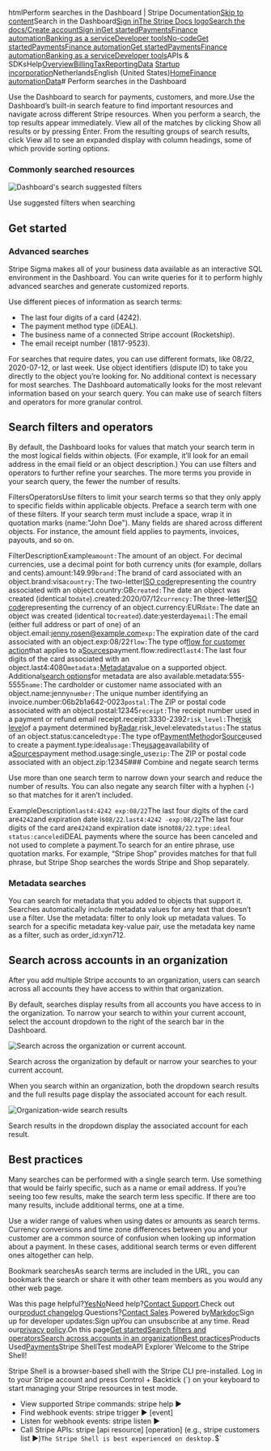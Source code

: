 htmlPerform searches in the Dashboard | Stripe Documentation[Skip to content](#main-content)Search in the Dashboard[Sign in](https://dashboard.stripe.com/login?redirect=https%3A%2F%2Fdocs.stripe.com%2Fdashboard%2Fsearch)[The Stripe Docs logo](/)[Search the docs/](#)[Create account](https://dashboard.stripe.com/register)[Sign in](https://dashboard.stripe.com/login?redirect=https%3A%2F%2Fdocs.stripe.com%2Fdashboard%2Fsearch)[Get started](/get-started)[Payments](/payments)[Finance automation](/finance-automation)[Banking as a service](/financial-services)[Developer tools](/development)[No-code](/no-code)[Get started](/get-started)[Payments](/payments)[Finance automation](/finance-automation)[](#)[Get started](/get-started)[Payments](/payments)[Finance automation](/finance-automation)[Banking as a service](/financial-services)[Developer tools](/development)[](#)APIs & SDKsHelp[Overview](/docs/finance-automation)[Billing](#)[Tax](#)[Reporting](#)[Data](#)
[Startup incorporation](#)NetherlandsEnglish (United States)[](#)[](#)[Home](/docs)[Finance automation](/docs/finance-automation)[Data](/docs/stripe-data)# Perform searches in the Dashboard

Use the Dashboard to search for payments, customers, and more.Use the Dashboard’s built-in search feature to find important resources and navigate across different Stripe resources. When you perform a search, the top results appear immediately. View all of the matches by clicking Show all results or by pressing Enter. From the resulting groups of search results, click View all to see an expanded display with column headings, some of which provide sorting options.

### Commonly searched resources

![Dashboard's search suggested filters](https://b.stripecdn.com/docs-statics-srv/assets/dashboard-search.bc1d683e4a7eca1a760873ab03b03aae.png)

Use suggested filters when searching

## Get started

### Advanced searches

Stripe Sigma makes all of your business data available as an interactive SQL environment in the Dashboard. You can write queries for it to perform highly advanced searches and generate customized reports.

Use different pieces of information as search terms:

- The last four digits of a card (4242).
- The payment method type (iDEAL).
- The business name of a connected Stripe account (Rocketship).
- The email receipt number (1817-9523).

For searches that require dates, you can use different formats, like 08/22, 2020-07-12, or last week. Use object identifiers (dispute ID) to take you directly to the object you’re looking for. No additional context is necessary for most searches. The Dashboard automatically looks for the most relevant information based on your search query. You can make use of search filters and operators for more granular control.

## Search filters and operators

By default, the Dashboard looks for values that match your search term in the most logical fields within objects. (For example, it’ll look for an email address in the email field or an object description.) You can use filters and operators to further refine your searches. The more terms you provide in your search query, the fewer the number of results.

FiltersOperatorsUse filters to limit your search terms so that they only apply to specific fields within applicable objects. Preface a search term with one of these filters. If your search term must include a space, wrap it in quotation marks (name:"John Doe"). Many fields are shared across different objects. For instance, the amount field applies to payments, invoices, payouts, and so on.

FilterDescriptionExample`amount:`The amount of an object. For decimal currencies, use a decimal point for both currency units (for example, dollars and cents).amount:149.99`brand:`The brand of card associated with an object.brand:visa`country:`The two-letter[ISO code](https://en.wikipedia.org/wiki/ISO_3166-1)representing the country associated with an object.country:GB`created:`The date an object was created (identical to`date`).created:2020/07/12`currency:`The three-letter[ISO code](https://en.wikipedia.org/wiki/ISO_4217)representing the currency of an object.currency:EUR`date:`The date an object was created (identical to`created`).date:yesterday`email:`The email (either full address or part of one) of an object.email:jenny.rosen@example.com`exp:`The expiration date of the card associated with an object.exp:08/22`flow:`The type of[flow for customer action](/sources#flow-for-customer-action)that applies to a[Sources](/sources)payment.flow:redirect`last4:`The last four digits of the card associated with an object.last4:4080`metadata:`[Metadata](/api#metadata)value on a supported object. Additional[search options](#metadata-searches)for metadata are also available.metadata:555-5555`name:`The cardholder or customer name associated with an object.name:jenny`number:`The unique number identifying an invoice.number:06b2b1a642-0023`postal:`The ZIP or postal code associated with an object.postal:12345`receipt:`The receipt number used in a payment or refund email receipt.receipt:3330-2392`risk_level:`The[risk level](/radar/risk-evaluation)of a payment determined by[Radar](/radar).risk_level:elevated`status:`The status of an object.status:canceled`type:`The type of[PaymentMethod](/payments/payment-methods)or[Source](/sources)used to create a payment.type:ideal`usage:`The[usage](/sources#single-use-or-reusable)availability of a[Sources](/sources)payment method.usage:single_use`zip:`The ZIP or postal code associated with an object.zip:12345### Combine and negate search terms

Use more than one search term to narrow down your search and reduce the number of results. You can also negate any search filter with a hyphen (-) so that matches for it aren’t included.

ExampleDescription`last4:4242 exp:08/22`The last four digits of the card are`4242`and expiration date is`08/22`.`last4:4242 -exp:08/22`The last four digits of the card are`4242`and expiration date isnot`08/22`.`type:ideal status:canceled`iDEAL payments where the source has been canceled and not used to complete a payment.To search for an entire phrase, use quotation marks. For example, “Stripe Shop” provides matches for that full phrase, but Stripe Shop searches the words Stripe and Shop separately.

### Metadata searches

You can search for metadata that you added to objects that support it. Searches automatically include metadata values for any text that doesn’t use a filter. Use the metadata: filter to only look up metadata values. To search for a specific metadata key-value pair, use the metadata key name as a filter, such as order_id:xyn712.

## Search across accounts in an organization

After you add multiple Stripe accounts to an organization, users can search across all accounts they have access to within that organization.

By default, searches display results from all accounts you have access to in the organization. To narrow your search to within your current account, select the account dropdown to the right of the search bar in the Dashboard.

![Search across the organization or current account.](https://b.stripecdn.com/docs-statics-srv/assets/org-search.ad9ff17e4e187a926dd0d12f0dcecda9.png)

Search across the organization by default or narrow your searches to your current account.

When you search within an organization, both the dropdown search results and the full results page display the associated account for each result.

![Organization-wide search results](https://b.stripecdn.com/docs-statics-srv/assets/org-search-results-dropdown.f05bff944bdf38d6ed06e4a4d2e7953a.png)

Search results in the dropdown display the associated account for each result.

## Best practices

Many searches can be performed with a single search term. Use something that would be fairly specific, such as a name or email address. If you’re seeing too few results, make the search term less specific. If there are too many results, include additional terms, one at a time.

Use a wider range of values when using dates or amounts as search terms. Currency conversions and time zone differences between you and your customer are a common source of confusion when looking up information about a payment. In these cases, additional search terms or even different ones altogether can help.

Bookmark searchesAs search terms are included in the URL, you can bookmark the search or share it with other team members as you would any other web page.

Was this page helpful?[Yes](#)[No](#)Need help?[Contact Support](https://support.stripe.com/).Check out our[product changelog](https://stripe.com/blog/changelog).Questions?[Contact Sales](https://stripe.com/contact/sales).Powered by[Markdoc](https://markdoc.dev)Sign up for developer updates:Sign upYou can unsubscribe at any time. Read our[privacy policy](https://stripe.com/privacy).On this page[Get started](#get-started)[Search filters and operators](#search-filters-operators)[Search across accounts in an organization](#org-search)[Best practices](#best-practices)Products Used[Payments](/payments)Stripe ShellTest modeAPI Explorer[](https://stripe.com/docs/stripe-cli#install)`Welcome to the Stripe Shell!

Stripe Shell is a browser-based shell with the Stripe CLI pre-installed. Log in to your
Stripe account and press Control + Backtick (`) on your keyboard to start managing your Stripe
resources in test mode.

- View supported Stripe commands: stripe help ▶️
- Find webhook events: stripe trigger ▶️ [event]
- Listen for webhook events: stripe listen ▶
- Call Stripe APIs: stripe [api resource] [operation] (e.g., stripe customers list ▶️)`The Stripe Shell is best experienced on desktop.`$`